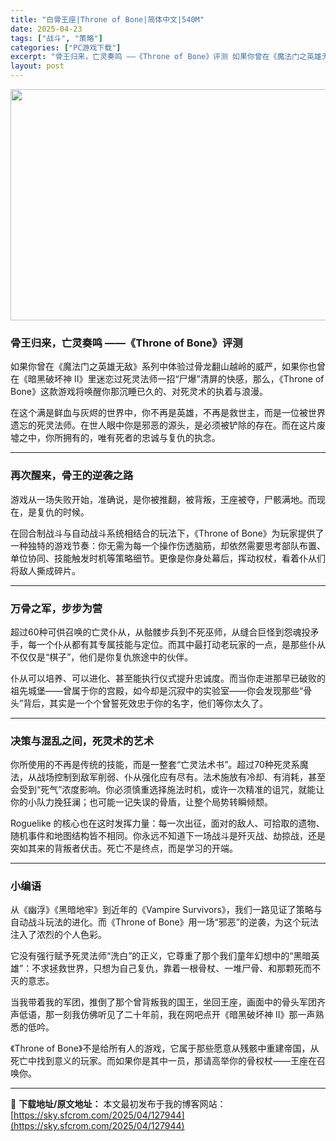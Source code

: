 ```yaml
---
title: "白骨王座|Throne of Bone|简体中文|540M"
date: 2025-04-23
tags: ["战斗", "策略"]
categories: ["PC游戏下载"]
excerpt: "骨王归来，亡灵奏鸣 ——《Throne of Bone》评测 如果你曾在《魔法门之英雄无敌》系列中体验过骨龙翻山越岭的威严，如果你也曾在《暗黑破坏神 II》里迷恋过死灵法师一招“尸爆”清屏的快感，那么，《Throne of Bone》这款游戏将唤醒你那沉睡已久的、对死灵术的执着与浪漫。 在这个满是鲜&hellip;"
layout: post
---
```


<img class="aligncenter size-full wp-image-127945" src="https://sky.sfcrom.com/wp-content/uploads/2025/04/2025042301355698.webp" alt="" width="660" height="370" />
<h3 class="" data-start="86" data-end="120">骨王归来，亡灵奏鸣 ——《Throne of Bone》评测</h3>
<p class="" data-start="122" data-end="234">如果你曾在《魔法门之英雄无敌》系列中体验过骨龙翻山越岭的威严，如果你也曾在《暗黑破坏神 II》里迷恋过死灵法师一招“尸爆”清屏的快感，那么，《Throne of Bone》这款游戏将唤醒你那沉睡已久的、对死灵术的执着与浪漫。</p>
<p class="" data-start="236" data-end="332">在这个满是鲜血与灰烬的世界中，你不再是英雄，不再是救世主，而是一位被世界遗忘的死灵法师。在世人眼中你是邪恶的源头，是必须被铲除的存在。而在这片废墟之中，你所拥有的，唯有死者的忠诚与复仇的执念。</p>


<hr class="" data-start="334" data-end="337" />

<h3 class="" data-start="339" data-end="355">再次醒来，骨王的逆袭之路</h3>
<p class="" data-start="357" data-end="402">游戏从一场失败开始，准确说，是你被推翻，被背叛，王座被夺，尸骸满地。而现在，是复仇的时候。</p>
<p class="" data-start="404" data-end="527">在回合制战斗与自动战斗系统相结合的玩法下，《Throne of Bone》为玩家提供了一种独特的游戏节奏：你无需为每一个操作伤透脑筋，却依然需要思考部队布置、单位协同、技能触发时机等策略细节。更像是你身处幕后，挥动权杖，看着仆从们将敌人撕成碎片。</p>


<hr class="" data-start="529" data-end="532" />

<h3 class="" data-start="534" data-end="547">万骨之军，步步为营</h3>
<p class="" data-start="549" data-end="643">超过60种可供召唤的亡灵仆从，从骷髅步兵到不死巫师，从缝合巨怪到怨魂投矛手，每一个仆从都有其专属技能与定位。而其中最打动老玩家的一点，是那些仆从不仅仅是“棋子”，他们是你复仇旅途中的伙伴。</p>
<p class="" data-start="645" data-end="746">仆从可以培养、可以进化、甚至能执行仪式提升忠诚度。而当你走进那早已破败的祖先城堡——曾属于你的宫殿，如今却是沉寂中的实验室——你会发现那些“骨头”背后，其实是一个个曾誓死效忠于你的名字，他们等你太久了。</p>


<hr class="" data-start="748" data-end="751" />

<h3 class="" data-start="753" data-end="771">决策与混乱之间，死灵术的艺术</h3>
<p class="" data-start="773" data-end="912">你所使用的不再是传统的技能，而是一整套“亡灵法术书”。超过70种死灵系魔法，从战场控制到敌军削弱、仆从强化应有尽有。法术施放有冷却、有消耗，甚至会受到“死气”浓度影响。你必须慎重选择施法时机，或许一次精准的诅咒，就能让你的小队力挽狂澜；也可能一记失误的骨盾，让整个局势转瞬倾颓。</p>
<p class="" data-start="914" data-end="1017">Roguelike 的核心也在这时发挥力量：每一次出征，面对的敌人、可拾取的遗物、随机事件和地图结构皆不相同。你永远不知道下一场战斗是歼灭战、劫掠战，还是突如其来的背叛者伏击。死亡不是终点，而是学习的开端。</p>


<hr class="" data-start="1019" data-end="1022" />

<h3 class="" data-start="1024" data-end="1031">小编语</h3>
<p class="" data-start="1033" data-end="1132">从《幽浮》《黑暗地牢》到近年的《Vampire Survivors》，我们一路见证了策略与自动战斗玩法的进化。而《Throne of Bone》用一场“邪恶”的逆袭，为这个玩法注入了浓烈的个人色彩。</p>
<p class="" data-start="1134" data-end="1212">它没有强行赋予死灵法师“洗白”的正义，它尊重了那个我们童年幻想中的“黑暗英雄”：不求拯救世界，只想为自己复仇，靠着一根骨杖、一堆尸骨、和那颗死而不灭的意志。</p>
<p class="" data-start="1214" data-end="1293">当我带着我的军团，推倒了那个曾背叛我的国王，坐回王座，画面中的骨头军团齐声低语，那一刻我仿佛听见了二十年前，我在网吧点开《暗黑破坏神 II》那一声熟悉的低吟。</p>
<p class="" data-start="1295" data-end="1377">《Throne of Bone》不是给所有人的游戏，它属于那些愿意从残骸中重建帝国，从死亡中找到意义的玩家。而如果你是其中一员，那请高举你的骨权杖——王座在召唤你。</p>

---
📖 **下载地址/原文地址：** 本文最初发布于我的博客网站：[https://sky.sfcrom.com/2025/04/127944](https://sky.sfcrom.com/2025/04/127944)
